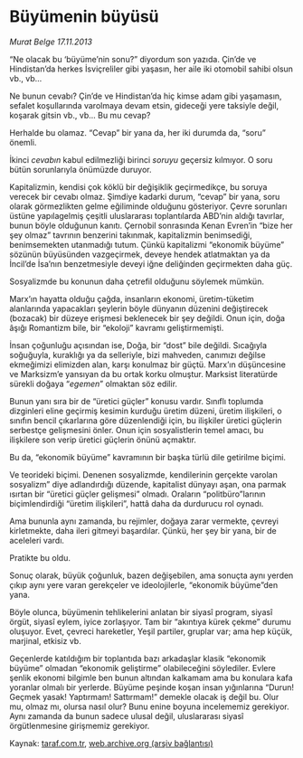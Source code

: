 # Büyümenin büyüsü

*Murat Belge 17.11.2013*

<div class="yazi"><p>“Ne olacak bu ‘büyüme’nin sonu?” diyordum son yazıda. Çin’de ve Hindistan’da herkes İsviçreliler gibi yaşasın, her aile iki otomobil sahibi olsun vb., vb...</p>
<p>Ne bunun cevabı? Çin’de ve Hindistan’da hiç kimse adam gibi yaşamasın, sefalet koşullarında varolmaya devam etsin, gideceği yere taksiyle değil, koşarak gitsin vb., vb... Bu mu cevap?</p>
<p>Herhalde bu olamaz. “Cevap” bir yana da, her iki durumda da, “soru” önemli. </p>
<p>İkinci <i>cevabın</i> kabul edilmezliği birinci <i>soruyu</i> geçersiz kılmıyor. O soru bütün sorunlarıyla önümüzde duruyor. </p>
<p>Kapitalizmin, kendisi çok köklü bir değişiklik geçirmedikçe, bu soruya verecek bir cevabı olmaz. Şimdiye kadarki durum, “cevap” bir yana, soru olarak görmezlikten gelme eğiliminde olduğunu gösteriyor. Çevre sorunları üstüne yapılagelmiş çeşitli uluslararası toplantılarda ABD’nin aldığı tavırlar, bunun böyle olduğunun kanıtı. Çernobil sonrasında Kenan Evren’in “bize her şey olmaz” tavrının benzerini takınmak, kapitalizmin benimsediği, benimsemekten utanmadığı tutum. Çünkü kapitalizmi “ekonomik büyüme” sözünün büyüsünden vazgeçirmek, deveye hendek atlatmaktan ya da İncil’de İsa’nın benzetmesiyle deveyi iğne deliğinden geçirmekten daha güç.</p>
<p>Sosyalizmde bu konunun daha çetrefil olduğunu söylemek mümkün.</p>
<p>Marx’ın hayatta olduğu çağda, insanların ekonomi, üretim-tüketim alanlarında yapacakları şeylerin böyle dünyanın düzenini değiştirecek (bozacak) bir düzeye erişmesi beklenecek bir şey değildi. Onun için, doğa âşığı Romantizm bile, bir “ekoloji” kavramı geliştirmemişti.</p>
<p>İnsan çoğunluğu açısından ise, Doğa, bir “dost” bile değildi. Sıcağıyla soğuğuyla, kuraklığı ya da selleriyle, bizi mahveden, canımızı değilse ekmeğimizi elimizden alan, karşı konulmaz bir güçtü. Marx’ın düşüncesine ve Marksizm’e yansıyan da bu ortak korku olmuştur. Marksist literatürde sürekli doğaya “<i>egemen</i>” olmaktan söz edilir.</p>
<p>Bunun yanı sıra bir de “üretici güçler” konusu vardır. Sınıflı toplumda dizginleri eline geçirmiş kesimin kurduğu üretim düzeni, üretim ilişkileri, o sınıfın bencil çıkarlarına göre düzenlendiği için, bu ilişkiler üretici güçlerin serbestçe gelişmesini önler. Onun için sosyalistlerin temel amacı, bu ilişkilere son verip üretici güçlerin önünü açmaktır. </p>
<p>Bu da, “ekonomik büyüme” kavramının bir başka türlü dile getirilme biçimi.</p>
<p>Ve teorideki biçimi. Denenen sosyalizmde, kendilerinin gerçekte  varolan  sosyalizm” diye adlandırdığı düzende, kapitalist dünyayı aşan, ona parmak ısırtan bir “üretici güçler gelişmesi” olmadı. Oraların “politbüro”larının biçimlendirdiği “üretim ilişkileri”, hattâ daha da durdurucu rol oynadı. </p>
<p>Ama bununla aynı zamanda, bu rejimler, doğaya zarar vermekte, çevreyi kirletmekte, daha ileri gitmeyi başardılar. Çünkü, her şey bir yana, bir de aceleleri vardı.</p>
<p>Pratikte bu oldu.</p>
<p>Sonuç olarak, büyük çoğunluk, bazen değişebilen, ama sonuçta aynı yerden çıkıp aynı yere varan gerekçeler ve ideolojilerle, “ekonomik büyüme”den yana. </p>
<p>Böyle olunca, büyümenin tehlikelerini anlatan bir siyasî program, siyasî örgüt, siyasî eylem, iyice zorlaşıyor. Tam bir “akıntıya kürek çekme” durumu oluşuyor. Evet, çevreci hareketler, Yeşil partiler, gruplar var; ama hep küçük, marjinal, etkisiz vb.</p>
<p>Geçenlerde katıldığım bir toplantıda bazı arkadaşlar klasik “ekonomik büyüme” olmadan “ekonomik geliştirme” olabileceğini söylediler. Evlere şenlik ekonomi bilgimle ben bunun altından kalkamam ama bu konulara kafa yoranlar olmalı bir yerlerde. Büyüme peşinde koşan insan yığınlarına “Durun! Geçmek yasak! Yaptırmam! Sattırmam!” demekle olacak iş değil bu. Olur mu, olmaz mı, olursa nasıl olur? Bunu enine boyuna incelememiz gerekiyor. Aynı zamanda da bunun sadece ulusal değil, uluslararası siyasî örgütlenmesine girişmemiz gerekiyor.</p>
</div>

Kaynak: [taraf.com.tr](http://www.taraf.com.tr:80/murat-belge/makale-buyumenin-buyusu.htm), [web.archive.org (arşiv bağlantısı)](http://web.archive.org/web/20131118184809/http://www.taraf.com.tr:80/murat-belge/makale-buyumenin-buyusu.htm)
